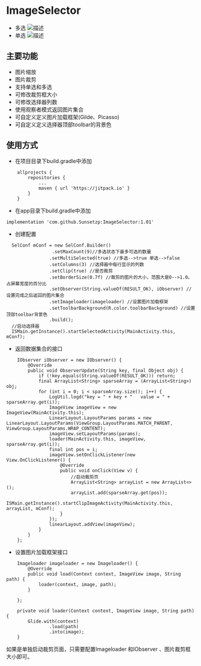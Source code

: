 # ImageSelector

 - 多选
 ![描述](http://thyrsi.com/t6/369/1536545675x-1566663106.gif)
 - 单选
![描述](http://thyrsi.com/t6/369/1536545699x-1566663106.gif)

主要功能
--

 - 图片缩放
 - 图片裁剪
 - 支持单选和多选
 - 可修改裁剪框大小
 - 可修改选择器列数
 - 使用观察者模式返回图片集合
 - 可自定义定义图片加载框架(Gilde、Picasso) 
 - 可自定义定义选择器顶部toolbar的背景色

使用方式
--

 - 在项目目录下build.gradle中添加
```
	allprojects {
		repositories {
			...
			maven { url 'https://jitpack.io' }
		}
	}
```
 - 在app目录下build.gradle中添加

```
implementation 'com.github.Sunsetzp:ImageSelector:1.01'
```

 - 创建配置
 

```
  SelConf mConf = new SelConf.Builder()
                 .setMaxCount(9)//多选状态下最多可选的数量
                .setMultiSelected(true) //多选-->true 单选-->false
                .setColumns(3) //选择器中每行显示的列数
                .setClip(true) //是否裁剪
                .setBorderSize(0.7f) //裁剪的图片的大小，范围大是0-->1.0。占屏幕宽度的百分比
                .setObserver(String.valueOf(RESULT_OK), iObserver) //设置完成之后返回的图片集合
                .setImageloader(imageloader) //设置图片加载框架
                .setToolbarBackground(R.color.toolbarBackground) //设置顶部toolbar背景色
                .build();
  //启动选择器             
  ISMain.getInstance().startSelectedActivity(MainActivity.this, mConf);
```

 - 返回数据集合的接口
 
```
    IObserver iObserver = new IObserver() {
        @Override
        public void ObserverUpdate(String key, final Object obj) {
            if (!key.equals(String.valueOf(RESULT_OK))) return;
            final ArrayList<String> sparseArray = (ArrayList<String>) obj;
            for (int i = 0; i < sparseArray.size(); i++) {
                LogUtil.logd("key = " + key + "   value = " + sparseArray.get(i));
                ImageView imageView = new ImageView(MainActivity.this);
                LinearLayout.LayoutParams params = new LinearLayout.LayoutParams(ViewGroup.LayoutParams.MATCH_PARENT, ViewGroup.LayoutParams.WRAP_CONTENT);
                imageView.setLayoutParams(params);
                loader(MainActivity.this, imageView, sparseArray.get(i));
                final int pos = i;
                imageView.setOnClickListener(new View.OnClickListener() {
                    @Override
                    public void onClick(View v) {
                        //启动裁剪页
                        ArrayList<String> arrayList = new ArrayList<>();
                        arrayList.add(sparseArray.get(pos));
                        ISMain.getInstance().startClipImageActivity(MainActivity.this, arrayList, mConf);
                    }
                });
                linearLayout.addView(imageView);
            }
        }
    };
```
 - 设置图片加载框架接口

```
    Imageloader imageloader = new Imageloader() {
        @Override
        public void load(Context context, ImageView image, String path) {
            loader(context, image, path);
        }

    };

    private void loader(Context context, ImageView image, String path) {
        Glide.with(context)
                .load(path)
                .into(image);
    }
```

如果是单独启动裁剪页面，只需要配置Imageloader 和IObserver 、图片裁剪框大小即可。
